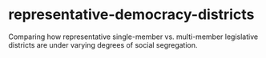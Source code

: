 # representative-democracy-districts
 Comparing how representative single-member vs. multi-member legislative districts are under varying degrees of social segregation.
